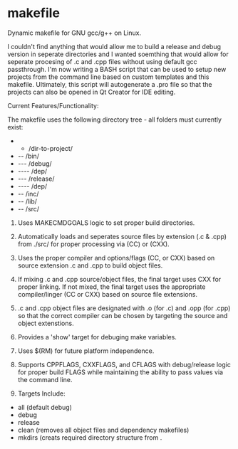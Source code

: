 makefile
========

Dynamic makefile for GNU gcc/g++ on Linux.

I couldn't find anything that would allow me to build a release and debug version in seperate directories and I wanted soemthing that would allow for seperate procesing of .c and .cpp files without using default gcc passthrough.  I'm now writing a BASH script that can be used to setup new projects from the command line based on custom templates and this makefile.  Ultimately, this script will autogenerate a .pro file so that the projects can also be opened in Qt Creator for IDE editing.

Current Features/Functionality:

The makefile uses the following directory tree - all folders must currently exist:

* - /dir-to-project/
* -- /bin/
* --- /debug/
* ---- /dep/
* --- /release/
* ---- /dep/
* -- /inc/
* -- /lib/
* -- /src/

1. Uses MAKECMDGOALS logic to set proper build directories.

2. Automatically loads and seperates source files by extension (.c & .cpp) from ./src/ for proper processing via (CC) or (CXX).

3. Uses the proper compiler and options/flags (CC, or CXX) based on source extension .c and .cpp to build object files.

4. If mixing .c and .cpp source/object files, the final target uses CXX for proper linking.  If not mixed, the final target uses the appropriate compiler/linger (CC or CXX) based on source file extensions.

5. .c and .cpp object files are designated with .o (for .c) and .opp (for .cpp) so that the correct compiler can be chosen by targeting the source and object extenstions.

6. Provides a 'show' target for debuging make variables.

7. Uses $(RM) for future platform independence.

8. Supports CPPFLAGS, CXXFLAGS, and CFLAGS with debug/release logic for proper build FLAGS while maintaining the ability to pass values via the command line.

9. Targets Include:
* all (default debug)
* debug
* release
* clean (removes all object files and dependency makefiles)
* mkdirs (creats required directory structure from .
